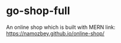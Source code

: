 # go-shop-full
An online shop which is built with MERN
link: https://namozbey.github.io/online-shop/
